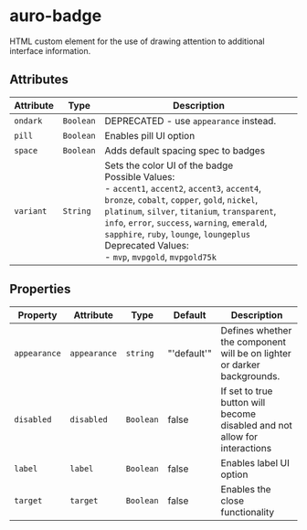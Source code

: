 # auro-badge

HTML custom element for the use of drawing attention to additional interface information.

## Attributes

| Attribute | Type      | Description                                      |
|-----------|-----------|--------------------------------------------------|
| `ondark`  | `Boolean` | DEPRECATED - use `appearance` instead.           |
| `pill`    | `Boolean` | Enables pill UI option                           |
| `space`   | `Boolean` | Adds default spacing spec to badges              |
| `variant` | `String`  | Sets the color UI of the badge<br />Possible Values:<br />- `accent1`, `accent2`, `accent3`, `accent4`, `bronze`, `cobalt`, `copper`, `gold`, `nickel`, `platinum`, `silver`, `titanium`, `transparent`, `info`, `error`, `success`, `warning`, `emerald`, `sapphire`, `ruby`, `lounge`, `loungeplus`<br />Deprecated Values:<br />- `mvp`, `mvpgold`, `mvpgold75k` |

## Properties

| Property     | Attribute    | Type      | Default     | Description                                      |
|--------------|--------------|-----------|-------------|--------------------------------------------------|
| `appearance` | `appearance` | `string`  | "'default'" | Defines whether the component will be on lighter or darker backgrounds. |
| `disabled`   | `disabled`   | `Boolean` | false       | If set to true button will become disabled and not allow for interactions |
| `label`      | `label`      | `Boolean` | false       | Enables label UI option                          |
| `target`     | `target`     | `Boolean` | false       | Enables the close functionality                  |
